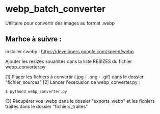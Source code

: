 # webp_batch_converter
Utilitaire pour convertir des images au format .webp

## Marhce à suivre :

Installer cwebp :
https://developers.google.com/speed/webp


Ajouter les resizes souahités dans la liste RESIZES du fichier webp_converter.py

[1] Placer les fichiers à convertir (.jpg - .png - .gif) dans le dossier "fichier_sources"
[2] Lancer l'execusion de webp_converter.py :

    $ python3 webp_converter.py

[3] Récupérer vos .webp dans le dossier "exports_webp" et les fichiers traités dans le dossier "fichiers_traités"
